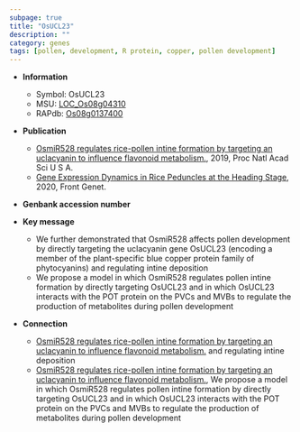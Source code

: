 ```yaml
---
subpage: true
title: "OsUCL23"
description: ""
category: genes
tags: [pollen, development, R protein, copper, pollen development]
---
```


* **Information**  
    + Symbol: OsUCL23  
    + MSU: [LOC_Os08g04310](http://rice.plantbiology.msu.edu/cgi-bin/ORF_infopage.cgi?orf=LOC_Os08g04310)  
    + RAPdb: [Os08g0137400](http://rapdb.dna.affrc.go.jp/viewer/gbrowse_details/irgsp1?name=Os08g0137400)  

* **Publication**  
    + [OsmiR528 regulates rice-pollen intine formation by targeting an uclacyanin to influence flavonoid metabolism.](http://www.ncbi.nlm.nih.gov/pubmed?term=OsmiR528+regulates+rice-pollen+intine+formation+by+targeting+an+uclacyanin+to+influence+flavonoid+metabolism.%5BTitle%5D), 2019, Proc Natl Acad Sci U S A.
    + [Gene Expression Dynamics in Rice Peduncles at the Heading Stage](http://www.ncbi.nlm.nih.gov/pubmed?term=Gene+Expression+Dynamics+in+Rice+Peduncles+at+the+Heading+Stage%5BTitle%5D), 2020, Front Genet.

* **Genbank accession number**  

* **Key message**  
    + We further demonstrated that OsmiR528 affects pollen development by directly targeting the uclacyanin gene OsUCL23 (encoding a member of the plant-specific blue copper protein family of phytocyanins) and regulating intine deposition
    + We propose a model in which OsmiR528 regulates pollen intine formation by directly targeting OsUCL23 and in which OsUCL23 interacts with the POT protein on the PVCs and MVBs to regulate the production of metabolites during pollen development

* **Connection**  
    + [OsmiR528 regulates rice-pollen intine formation by targeting an uclacyanin to influence flavonoid metabolism.](encoding+a+member+of+the+plant-specific+blue+copper+protein+family+of+phytocyanins) and regulating intine deposition
    + [OsmiR528 regulates rice-pollen intine formation by targeting an uclacyanin to influence flavonoid metabolism.](http://www.ncbi.nlm.nih.gov/pubmed?term=OsmiR528+regulates+rice-pollen+intine+formation+by+targeting+an+uclacyanin+to+influence+flavonoid+metabolism.%5BTitle%5D),  We propose a model in which OsmiR528 regulates pollen intine formation by directly targeting OsUCL23 and in which OsUCL23 interacts with the POT protein on the PVCs and MVBs to regulate the production of metabolites during pollen development



